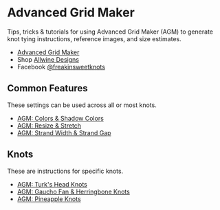 # Advanced Grid Maker

Tips, tricks & tutorials for using Advanced Grid Maker (AGM) to generate knot tying instructions, reference images, and size estimates. 

* [Advanced Grid Maker](http://freakinsweetapps.com/knots/knotgrid/advanced.html)
* Shop [Allwine Designs](https://www.allwinedesigns.com/shop)
* Facebook [@freakinsweetknots](https://www.facebook.com/freakinsweetknots/)


## Common Features

These settings can be used across all or most knots. 

* [AGM: Colors & Shadow Colors](agm-colors-shadows.md)
* [AGM: Resize & Stretch](agm-resize-stretch.md)
* [AGM: Strand Width & Strand Gap](agm-strand-width-gap.md)


## Knots

These are instructions for specific knots.  

* [AGM: Turk's Head Knots]()
* [AGM: Gaucho Fan & Herringbone Knots]()
* [AGM: Pineapple Knots]()



